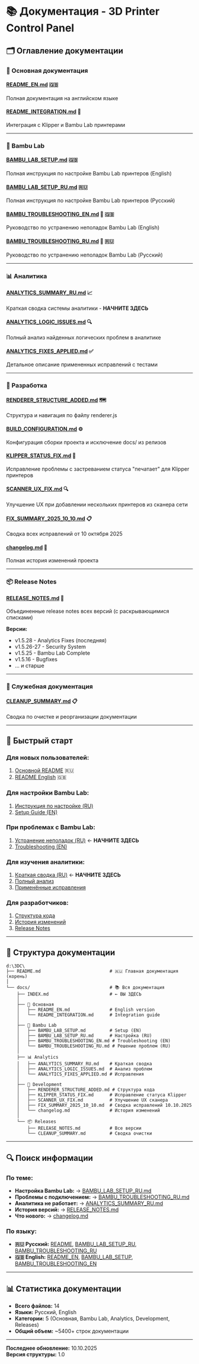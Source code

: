 # 📚 Документация - 3D Printer Control Panel

## 🗂️ Оглавление документации

### 📖 Основная документация

#### [README_EN.md](README_EN.md) 🇬🇧
Полная документация на английском языке

#### [README_INTEGRATION.md](README_INTEGRATION.md) 🔗
Интеграция с Klipper и Bambu Lab принтерами

---

### 🎋 Bambu Lab

#### [BAMBU_LAB_SETUP.md](BAMBU_LAB_SETUP.md) 🇬🇧
Полная инструкция по настройке Bambu Lab принтеров (English)

#### [BAMBU_LAB_SETUP_RU.md](BAMBU_LAB_SETUP_RU.md) 🇷🇺
Полная инструкция по настройке Bambu Lab принтеров (Русский)

#### [BAMBU_TROUBLESHOOTING_EN.md](BAMBU_TROUBLESHOOTING_EN.md) 🔧 🇬🇧
Руководство по устранению неполадок Bambu Lab (English)

#### [BAMBU_TROUBLESHOOTING_RU.md](BAMBU_TROUBLESHOOTING_RU.md) 🔧 🇷🇺
Руководство по устранению неполадок Bambu Lab (Русский)

---

### 📊 Аналитика

#### [ANALYTICS_SUMMARY_RU.md](ANALYTICS_SUMMARY_RU.md) 📈
Краткая сводка системы аналитики - **НАЧНИТЕ ЗДЕСЬ**

#### [ANALYTICS_LOGIC_ISSUES.md](ANALYTICS_LOGIC_ISSUES.md) 🔍
Полный анализ найденных логических проблем в аналитике

#### [ANALYTICS_FIXES_APPLIED.md](ANALYTICS_FIXES_APPLIED.md) ✅
Детальное описание примененных исправлений с тестами

---

### 🔧 Разработка

#### [RENDERER_STRUCTURE_ADDED.md](RENDERER_STRUCTURE_ADDED.md) 🗺️
Структура и навигация по файлу renderer.js

#### [BUILD_CONFIGURATION.md](BUILD_CONFIGURATION.md) ⚙️
Конфигурация сборки проекта и исключение docs/ из релизов

#### [KLIPPER_STATUS_FIX.md](KLIPPER_STATUS_FIX.md) 🐛
Исправление проблемы с застреванием статуса "печатает" для Klipper принтеров

#### [SCANNER_UX_FIX.md](SCANNER_UX_FIX.md) 🔍
Улучшение UX при добавлении нескольких принтеров из сканера сети

#### [FIX_SUMMARY_2025_10_10.md](FIX_SUMMARY_2025_10_10.md) 📋
Сводка всех исправлений от 10 октября 2025

#### [changelog.md](changelog.md) 📝
Полная история изменений проекта

---

### 📦 Release Notes

#### [RELEASE_NOTES.md](RELEASE_NOTES.md) 🎉
Объединенные release notes всех версий (с раскрывающимися списками)

**Версии:**
- v1.5.28 - Analytics Fixes (последняя)
- v1.5.26-27 - Security System
- v1.5.25 - Bambu Lab Complete
- v1.5.16 - Bugfixes
- ... и старше

---

### 🧹 Служебная документация

#### [CLEANUP_SUMMARY.md](CLEANUP_SUMMARY.md) 📋
Сводка по очистке и реорганизации документации

---

## 🚀 Быстрый старт

### Для новых пользователей:
1. [Основной README](../README.md) 🇷🇺
2. [README English](README_EN.md) 🇬🇧

### Для настройки Bambu Lab:
1. [Инструкция по настройке (RU)](BAMBU_LAB_SETUP_RU.md)
2. [Setup Guide (EN)](BAMBU_LAB_SETUP.md)

### При проблемах с Bambu Lab:
1. [Устранение неполадок (RU)](BAMBU_TROUBLESHOOTING_RU.md) ← **НАЧНИТЕ ЗДЕСЬ**
2. [Troubleshooting (EN)](BAMBU_TROUBLESHOOTING_EN.md)

### Для изучения аналитики:
1. [Краткая сводка (RU)](ANALYTICS_SUMMARY_RU.md) ← **НАЧНИТЕ ЗДЕСЬ**
2. [Полный анализ](ANALYTICS_LOGIC_ISSUES.md)
3. [Применённые исправления](ANALYTICS_FIXES_APPLIED.md)

### Для разработчиков:
1. [Структура кода](RENDERER_STRUCTURE_ADDED.md)
2. [История изменений](changelog.md)
3. [Release Notes](RELEASE_NOTES.md)

---

## 📁 Структура документации

```
d:\3DC\
├── README.md                          # 🇷🇺 Главная документация (корень)
│
└── docs/                              # 📚 Вся документация
    ├── INDEX.md                       # ← ВЫ ЗДЕСЬ
    │
    ├── 📖 Основная
    │   ├── README_EN.md               # English version
    │   └── README_INTEGRATION.md      # Integration guide
    │
    ├── 🎋 Bambu Lab
    │   ├── BAMBU_LAB_SETUP.md         # Setup (EN)
    │   ├── BAMBU_LAB_SETUP_RU.md      # Настройка (RU)
    │   ├── BAMBU_TROUBLESHOOTING_EN.md # Troubleshooting (EN)
    │   └── BAMBU_TROUBLESHOOTING_RU.md # Решение проблем (RU)
    │
    ├── 📊 Analytics
    │   ├── ANALYTICS_SUMMARY_RU.md    # Краткая сводка
    │   ├── ANALYTICS_LOGIC_ISSUES.md  # Анализ проблем
    │   └── ANALYTICS_FIXES_APPLIED.md # Исправления
    │
    ├── 🔧 Development
    │   ├── RENDERER_STRUCTURE_ADDED.md # Структура кода
    │   ├── KLIPPER_STATUS_FIX.md      # Исправление статуса Klipper
    │   ├── SCANNER_UX_FIX.md          # Улучшение UX сканера
    │   ├── FIX_SUMMARY_2025_10_10.md  # Сводка исправлений 10.10.2025
    │   └── changelog.md               # История изменений
    │
    └── 📦 Releases
        ├── RELEASE_NOTES.md           # Все версии
        └── CLEANUP_SUMMARY.md         # Сводка очистки
```

---

## 🔍 Поиск информации

### По теме:
- **Настройка Bambu Lab:** → [BAMBU_LAB_SETUP_RU.md](BAMBU_LAB_SETUP_RU.md)
- **Проблемы с подключением:** → [BAMBU_TROUBLESHOOTING_RU.md](BAMBU_TROUBLESHOOTING_RU.md)
- **Аналитика не работает:** → [ANALYTICS_SUMMARY_RU.md](ANALYTICS_SUMMARY_RU.md)
- **История версий:** → [RELEASE_NOTES.md](RELEASE_NOTES.md)
- **Что нового:** → [changelog.md](changelog.md)

### По языку:
- **🇷🇺 Русский:** [README](../README.md), [BAMBU_LAB_SETUP_RU](BAMBU_LAB_SETUP_RU.md), [BAMBU_TROUBLESHOOTING_RU](BAMBU_TROUBLESHOOTING_RU.md)
- **🇬🇧 English:** [README_EN](README_EN.md), [BAMBU_LAB_SETUP](BAMBU_LAB_SETUP.md), [BAMBU_TROUBLESHOOTING_EN](BAMBU_TROUBLESHOOTING_EN.md)

---

## 📊 Статистика документации

- **Всего файлов:** 14
- **Языки:** Русский, English
- **Категории:** 5 (Основная, Bambu Lab, Analytics, Development, Releases)
- **Общий объем:** ~5400+ строк документации

---

**Последнее обновление:** 10.10.2025  
**Версия структуры:** 1.0

